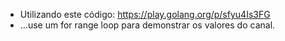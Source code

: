 - Utilizando este código: https://play.golang.org/p/sfyu4Is3FG
- ...use um for range loop para demonstrar os valores do canal.